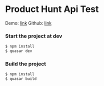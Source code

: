 # Product Hunt Api Test

Demo: [link]()
Github: [link]()

### Start the project at dev
```bash
$ npm install
$ quasar dev
```

### Build the project
```bash
$ npm install
$ quasar build
```